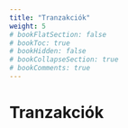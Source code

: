 ```yaml
---
title: "Tranzakciók"
weight: 5
# bookFlatSection: false
# bookToc: true
# bookHidden: false
# bookCollapseSection: true
# bookComments: true
---
```


# Tranzakciók
